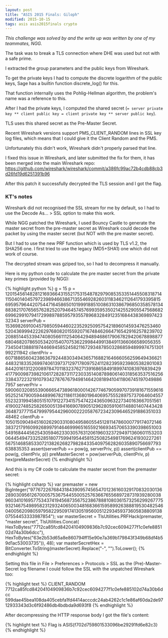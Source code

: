 ```yaml
---
layout: post
title: "ASIS 2015 Finals: Giloph"
modified: 2015-10-15
tags: asis asis2015finals crypto
---
```


*This challenge was solved by and the write up was written by one of my teammates, NGG.*

The task was to break a TLS connection where DHE was used but not with a safe prime.

I extracted the group parameters and the public keys from Wireshark.

To get the private keys I had to compute the discrete logarithm of the public keys, Sage has a builtin function discrete_log() for this.

That function internally uses the Pohlig-Hellman algorithm, the problem's name was a reference to this.

After I had the private keys, I computed the shared secret (```= server private key ** client public key = client private key ** server public key```).

TLS uses this shared secret as the Pre-Master Secret.

Recent Wireshark versions support PMS_CLIENT_RANDOM lines in SSL key log files, which means that I could give it the Client Random and the PMS.

Unfortunately this didn't work, Wireshark didn't properly parsed that line.

I fixed this issue in Wireshark, and later submitted the fix for them, it has been merged into the main Wireshark repo: <https://github.com/wireshark/wireshark/commit/a386fc99ac72b4cdb88cb3d26fd19d6251391b96>

After this patch it successfully decrypted the TLS session and I got the flag.

### KT's notes

Wireshark did not recognised the SSL stream for me by default, so I had to use the Decode As... > SSL option to make this work.

While NGG patched the Wireshark, I used Bouncy Castle to generate the master secret from the pre-master secret as Wireshark could decode the packet by using the master secret (but NOT with the pre master secret).

But I had to use the new PRF function which is used by TLS v1.2, the SHA256 one. I first tried to use the legacy (MD5+SHA1) one which did not work of course.

The decrypted stream was gziped too, so I had to decompress it manually.

Here is my python code to calculate the pre master secret from the private key primes (provided by NGG):

{% highlight python %}
g = 15
p = 120154561482812169366431552175315487829790853533514455083187141150401404579723989466386713554692826031183462112641793395815695957964420754471645865010199918851008631038679685035857813488382170765657628252079464574576993595350214255290554756868269962991079417299897885957935578968328491235168443836989742332343
serverPub = 15369826910045798505944602235292509575421896014593476253460520436999422262976808201559207167484626647165429162578239702208851445339474080566111254064294894686179067829420678898877680468207865053420154070753622998449913849113660665890563557345041388819744669458524582116729348785032868594899974751301992211942
clientPriv = 60718865604238636792448303494365716882164666056259649436621448321833526997406139737129717809752411282395923980538280108384420161312200897847011832376271391686584918997410839768394294177900987398210617282873117230335140878980614031856353751625633843722321910793427876767949814642081894104118067451970498867957
serverPriv = 59006032085539066654738961800014267746790599707391816715596169525214790059448996782118611368019640695755528975737064604557552323199458051510791227341575474224365096322734016366705156141900274852582650051394166907890512962805910611488014074434283648737771547999795442960002220587672342309646529188635103348462
clientPub = 105015090494516026290331080495860554512811478600077917407214638372179160992689979146469996516559216693457065339039865100354916844456254305946233030576312061960323729497136060115320306445494733252851807759941954458152508254981769624193022726156751468585330721382626827982843354097562826035890756697793638835353
assert(serverPub == pow(g, serverPriv, p))
assert(clientPub == pow(g, clientPriv, p))
preMasterSecret = pow(serverPub, clientPriv, p)
hex(preMasterSecret)
{% endhighlight %}

And this is my C# code to calculate the master secret from the premaster secret:

{% highlight csharp %}
var premaster = new BigInteger("97767226768431843909574565470123616032917083203013628903095612670005753675445500525763667655689728731939280038960341016957753437419456873567523867888108036157325629926777593214675498958231293240650034816836615958992638881953048254604005620980597958229509174130519560051229345937360583880913807554453333987854");
var masterSecret = TlsUtilities.PRFHack(premaster, "master secret", TlsUtilities.Concat(
    HexToBytes("7712ca85fcd84204104909836b7c92cec6094277f1c0efe885102d74a30b6dcc"), 
    HexToBytes("63e2b53d65a8e860794ff15e90e7a369b179843f349b68df4b59d1ac53003735")), 48);
var masterSecretHex = BitConverter.ToString(masterSecret).Replace("-", "").ToLower();
{% endhighlight %}

Setting this file in File > Preferences > Protocols > SSL as the (Pre)-Master-Secret log filename I could follow the SSL with the unpatched Wireshark too:

{% highlight text %}
CLIENT_RANDOM 7712ca85fcd84204104909836b7c92cec6094277f1c0efe885102d74a30b6dcc 599dae45bea108da405cebfa1fd4414acccdc24ab4262c1c1e86af60da2de9712933343d3c6f92486db4bdbda9d693f8
{% endhighlight %}

After decompressing the HTTP response body I got the file's content:

{% highlight text %}
Flag is ASIS{f702d759801533096be29291fd6e82c3}
{% endhighlight %}